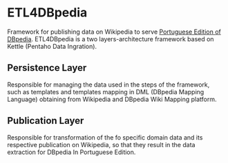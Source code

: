 # ETL4DBpedia
 Framework for publishing data on Wikipedia to serve [Portuguese Edition of DBpedia](http://pt.dbpedia.org/). ETL4DBpedia is a two layers-architecture framework based on  Kettle (Pentaho Data Ingration).

## Persistence Layer
Responsible for managing the data used in the steps of the framework, such as templates and templates mapping in DML (DBpedia Mapping Language) obtaining from Wikipedia and DBpedia Wiki Mapping platform. 

## Publication Layer
Responsible for transformation of the fo specific domain data and its respective publication on Wikipedia, so that they  result in the data extraction for DBpedia In Portuguese Edition.
